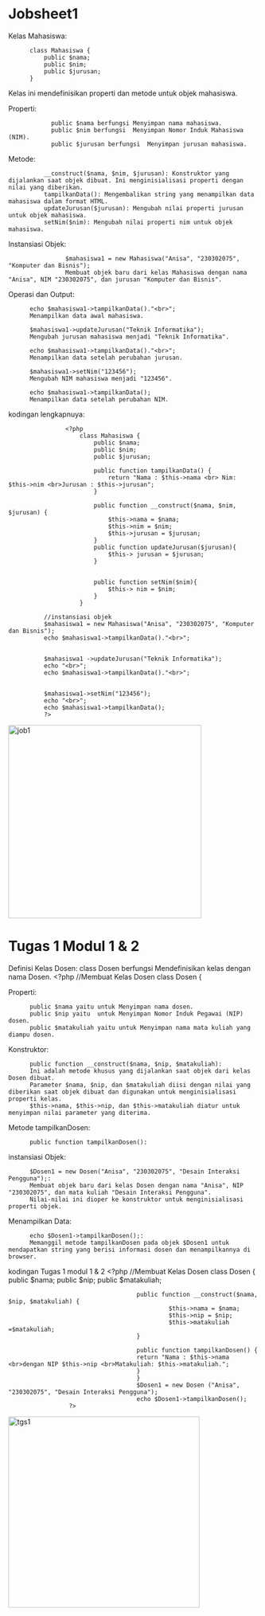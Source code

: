 # Jobsheet1
Kelas Mahasiswa:

          class Mahasiswa {
              public $nama;
              public $nim;
              public $jurusan;
          }
          
Kelas ini mendefinisikan properti dan metode untuk objek mahasiswa.

Properti:

                public $nama berfungsi Menyimpan nama mahasiswa.
                public $nim berfungsi  Menyimpan Nomor Induk Mahasiswa (NIM).
                public $jurusan berfungsi  Menyimpan jurusan mahasiswa.

Metode:

              __construct($nama, $nim, $jurusan): Konstruktor yang dijalankan saat objek dibuat. Ini menginisialisasi properti dengan nilai yang diberikan.
              tampilkanData(): Mengembalikan string yang menampilkan data mahasiswa dalam format HTML.
              updateJurusan($jurusan): Mengubah nilai properti jurusan untuk objek mahasiswa.
              setNim($nim): Mengubah nilai properti nim untuk objek mahasiswa.
              
Instansiasi Objek:

                    $mahasiswa1 = new Mahasiswa("Anisa", "230302075", "Komputer dan Bisnis");
                    Membuat objek baru dari kelas Mahasiswa dengan nama "Anisa", NIM "230302075", dan jurusan "Komputer dan Bisnis".
                    
Operasi dan Output:

          echo $mahasiswa1->tampilkanData()."<br>";
          Menampilkan data awal mahasiswa.
          
          $mahasiswa1->updateJurusan("Teknik Informatika");
          Mengubah jurusan mahasiswa menjadi "Teknik Informatika".
          
          echo $mahasiswa1->tampilkanData()."<br>";
          Menampilkan data setelah perubahan jurusan.
          
          $mahasiswa1->setNim("123456");
          Mengubah NIM mahasiswa menjadi "123456".
          
          echo $mahasiswa1->tampilkanData();
          Menampilkan data setelah perubahan NIM.


kodingan lengkapnuya:

                    <?php
                        class Mahasiswa {
                            public $nama;
                            public $nim;
                            public $jurusan;

                            public function tampilkanData() {
                                return "Nama : $this->nama <br> Nim: $this->nim <br>Jurusan : $this->jurusan";
                            }

                            public function __construct($nama, $nim, $jurusan) {
                                $this->nama = $nama;
                                $this->nim = $nim;
                                $this->jurusan = $jurusan;
                            }
                            public function updateJurusan($jurusan){
                                $this-> jurusan = $jurusan;
                            }


                            public function setNim($nim){
                                $this-> nim = $nim;
                            }
                        }

              //instansiasi objek
              $mahasiswa1 = new Mahasiswa("Anisa", "230302075", "Komputer dan Bisnis");
              echo $mahasiswa1->tampilkanData()."<br>";


              $mahasiswa1 ->updateJurusan("Teknik Informatika");
              echo "<br>";
              echo $mahasiswa1->tampilkanData()."<br>";

    
              $mahasiswa1->setNim("123456");
              echo "<br>";
              echo $mahasiswa1->tampilkanData();
              ?>

 <img width="388" alt="job1" src="https://github.com/user-attachments/assets/a8443dcc-9436-437c-91f4-17fdf526a8ae">

# Tugas 1 Modul 1 & 2
Definisi Kelas Dosen:
                    class Dosen berfungsi Mendefinisikan kelas dengan nama Dosen.
                    <?php
                              //Membuat Kelas Dosen
                              class Dosen {
                              
Properti:

          public $nama yaitu untuk Menyimpan nama dosen.
          public $nip yaitu  untuk Menyimpan Nomor Induk Pegawai (NIP) dosen.
          public $matakuliah yaitu untuk Menyimpan nama mata kuliah yang diampu dosen.

Konstruktor:

          public function __construct($nama, $nip, $matakuliah):
          Ini adalah metode khusus yang dijalankan saat objek dari kelas Dosen dibuat.
          Parameter $nama, $nip, dan $matakuliah diisi dengan nilai yang diberikan saat objek dibuat dan digunakan untuk menginisialisasi properti kelas.
          $this->nama, $this->nip, dan $this->matakuliah diatur untuk menyimpan nilai parameter yang diterima.
          
Metode tampilkanDosen:

          public function tampilkanDosen():
          
instansiasi Objek:

          $Dosen1 = new Dosen("Anisa", "230302075", "Desain Interaksi Pengguna");:
          Membuat objek baru dari kelas Dosen dengan nama "Anisa", NIP "230302075", dan mata kuliah "Desain Interaksi Pengguna".
          Nilai-nilai ini dioper ke konstruktor untuk menginisialisasi properti objek.
Menampilkan Data:

          echo $Dosen1->tampilkanDosen();:
          Memanggil metode tampilkanDosen pada objek $Dosen1 untuk mendapatkan string yang berisi informasi dosen dan menampilkannya di browser.
 kodingan Tugas 1 modul 1 & 2
                    <?php
                              //Membuat Kelas Dosen
                              class Dosen {
                                        public $nama;
                                        public $nip;
                                        public $matakuliah;

                                        public function __construct($nama, $nip, $matakuliah) {
                                                 $this->nama = $nama;
                                                 $this->nip = $nip;
                                                 $this->matakuliah =$matakuliah;
                                        }
    
                                        public function tampilkanDosen() {
                                        return "Nama : $this->nama <br>dengan NIP $this->nip <br>Matakuliah: $this->matakuliah.";
                                        }
                                        }
                                        $Dosen1 = new Dosen ("Anisa", "230302075", "Desain Interaksi Pengguna");
                                        echo $Dosen1->tampilkanDosen();
                     ?>

<img width="384" alt="tgs1" src="https://github.com/user-attachments/assets/6c4c8163-09f4-4e98-8963-5dbffaff0bfa">

          
          






